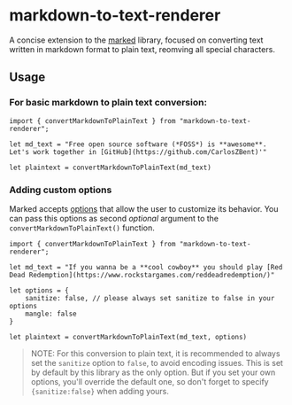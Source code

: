 # markdown-to-text-renderer

A concise extension to the [marked](https://marked.js.org/) library, focused on converting text written in markdown format to plain text, reomving all special characters.

## Usage
### For basic markdown to plain text conversion:
```
import { convertMarkdownToPlainText } from "markdown-to-text-renderer";

let md_text = "Free open source software (*FOSS*) is **awesome**. Let's work together in [GitHub](https://github.com/CarlosZBent)'"

let plaintext = convertMarkdownToPlainText(md_text)
```
### Adding custom options
Marked accepts [options](https://marked.js.org/using_advanced#options) that allow the user to customize its behavior.
You can pass this options as second *optional* argument to the `convertMarkdownToPlainText()` function.
```
import { convertMarkdownToPlainText } from "markdown-to-text-renderer";

let md_text = "If you wanna be a **cool cowboy** you should play [Red Dead Redemption](https://www.rockstargames.com/reddeadredemption/)"

let options = {
    sanitize: false, // please always set sanitize to false in your options
    mangle: false
}

let plaintext = convertMarkdownToPlainText(md_text, options)
```
> NOTE: For this conversion to plain text, it is recommended to always set the `sanitize` option to `false`, to avoid encoding issues. This is set by default by this library as the only option. But if you set your own options, you'll override the default one, so don't forget to specify `{sanitize:false}` when adding yours.